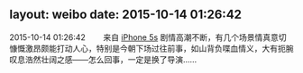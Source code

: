 layout: weibo
date: 2015-10-14 01:26:42
---
2015-10-14 01:26:42  &nbsp;&nbsp;&nbsp;&nbsp;&nbsp;&nbsp; 来自 <a href="sinaweibo://customweibosource" rel="nofollow">iPhone 5s</a>
剧情高潮不断，有几个场景情真意切慷慨激昂颇能打动人心，特别是今朝下场过往前事，如山背负喋血情义，大有扼腕叹息浩然壮阔之感——怎么回事，一定是换了导演…… ​​​
